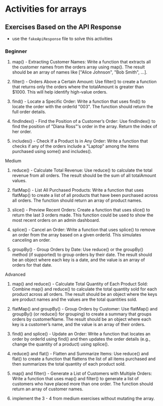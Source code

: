 # Activities for arrays
## Exercises Based on the API Response
- use the `fakeApiResponse` file to solve this activities
  
### Beginner
1. map() - Extracting Customer Names:
Write a function that extracts all the customer names from the orders array using map(). The result should be an array of names like ["Alice Johnson", "Bob Smith", ...].

2. filter() - Orders Above a Certain Amount:
Use filter() to create a function that returns only the orders where the totalAmount is greater than $1000. This will help identify high-value orders.

3. find() - Locate a Specific Order:
Write a function that uses find() to locate the order with the orderId "003". The function should return the full order details.

4. findIndex() - Find the Position of a Customer’s Order:
Use findIndex() to find the position of "Diana Ross"'s order in the array. Return the index of her order.

5. includes() - Check If a Product Is in Any Order:
Write a function that checks if any of the orders include a "Laptop" among the items purchased using some() and includes().

Medium
1. reduce() - Calculate Total Revenue:
Use reduce() to calculate the total revenue from all orders. The result should be the sum of all totalAmount values.

2. flatMap() - List All Purchased Products:
Write a function that uses flatMap() to create a list of all products that have been purchased across all orders. The function should return an array of product names.

3. slice() - Preview Recent Orders:
Create a function that uses slice() to return the last 3 orders made. This function could be used to show the most recent orders on an admin dashboard.

4. splice() - Cancel an Order:
Write a function that uses splice() to remove an order from the array based on a given orderId. This simulates canceling an order.

5. groupBy() - Group Orders by Date:
Use reduce() or the groupBy() method (if supported) to group orders by their date. The result should be an object where each key is a date, and the value is an array of orders for that date.


Advanced
1. map() and reduce() - Calculate Total Quantity of Each Product Sold:
Combine map() and reduce() to calculate the total quantity sold for each product across all orders. The result should be an object where the keys are product names and the values are the total quantities sold.

2. flatMap() and groupBy() - Group Orders by Customer:
Use flatMap() and groupBy() (or reduce() for grouping) to create a summary that groups orders by customerName. The result should be an object where each key is a customer’s name, and the value is an array of their orders.

3. find() and splice() - Update an Order:
Write a function that locates an order by orderId using find() and then updates the order details (e.g., change the quantity of a product) using splice().

4. reduce() and flat() - Flatten and Summarize Items:
Use reduce() and flat() to create a function that flattens the list of all items purchased and then summarizes the total quantity of each product sold.

5. map() and filter() - Generate a List of Customers with Multiple Orders:
Write a function that uses map() and filter() to generate a list of customers who have placed more than one order. The function should return an array of customer names.

6. implement the 3 - 4 from medium exercises without mutating the array.